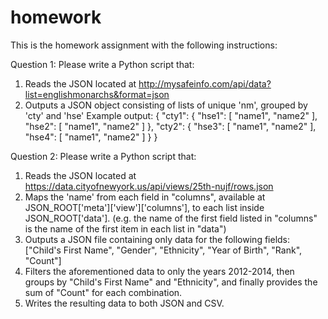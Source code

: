 # homework
This is the homework assignment with the following instructions:

Question 1: Please write a Python script that:
1. Reads the JSON located at http://mysafeinfo.com/api/data?list=englishmonarchs&format=json
2. Outputs a JSON object consisting of lists of unique 'nm', grouped by 'cty' and 'hse'
Example output:
{
"cty1": {
"hse1": [
"name1", 
"name2"
],
"hse2": [
"name1", 
"name2" 
] 
},
"cty2": {
"hse3": [
"name1", 
"name2"
],
"hse4": [
"name1", 
"name2" 
] 
} 
}

Question 2: Please write a Python script that:
1. Reads the JSON located at https://data.cityofnewyork.us/api/views/25th-nujf/rows.json
2. Maps the 'name' from each field in "columns", available at JSON_ROOT['meta']['view']['columns'], to each list inside JSON_ROOT['data']. (e.g. the name of the first field listed in "columns" is the name of the first item in each list in "data")
3. Outputs a JSON file containing only data for the following fields: ["Child's First Name", "Gender", "Ethnicity", "Year of Birth", "Rank", "Count"]
4. Filters the aforementioned data to only the years 2012-2014, then groups by "Child's First Name" and "Ethnicity", and finally provides the sum of "Count" for each combination.
5. Writes the resulting data to both JSON and CSV.
 
